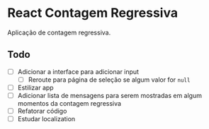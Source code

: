 # React Contagem Regressiva
Aplicação de contagem regressiva.

## Todo
- [ ] Adicionar a interface para adicionar input 
  - [ ] Reroute para página de seleção se algum valor for `null`
- [ ] Estilizar app
- [ ] Adicionar lista de mensagens para serem mostradas em algum momentos da contagem regressiva
- [ ] Refatorar código
- [ ] Estudar localization
